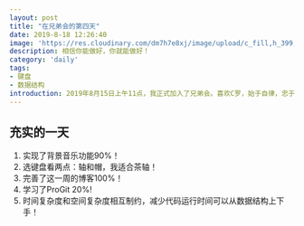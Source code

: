 ```yaml
---
layout: post
title: "在兄弟会的第四天"
date: 2019-8-18 12:26:40
image: 'https://res.cloudinary.com/dm7h7e8xj/image/upload/c_fill,h_399,w_760/v1501268554/sunrise_ttb9nk.jpg'
description: 相信你能做好，你就能做好！
category: 'daily'
tags:
- 键盘
- 数据结构
introduction: 2019年8月15日上午11点，我正式加入了兄弟会。喜欢C罗，始于自律，忠于坚定！要做一个像他一样的人啊！
---
```


## 充实的一天

1. 实现了背景音乐功能90%！
2. 选键盘看两点：轴和帽，我适合茶轴！
3. 完善了这一周的博客100%！
4. 学习了ProGit 20%!
5. 时间复杂度和空间复杂度相互制约，减少代码运行时间可以从数据结构上下手！













